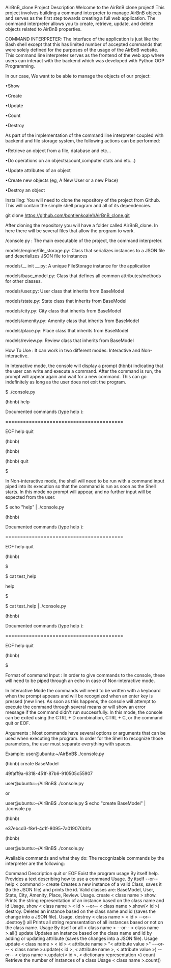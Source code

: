 AirBnB_clone
Project Description
Welcome to the AirBnB clone project! This project involves building a command interpreter to manage AirBnB objects and serves as the first step towards creating a full web application. The command interpreter allows you to create, retrieve, update, and delete objects related to AirBnB properties.

COMMAND INTERPRETER:
The interface of the application is just like the Bash shell except that this has limited number of accepted commands that were solely defined for the purposes of the usage of the AirBnB website. This command line interpreter serves as the frontend of the web app where users can interact with the backend which was developed with Python OOP Programming.

In our case, We want to be able to manage the objects of our project:

•Show

•Create

•Update

•Count

•Destroy

As part of the implementation of the command line interpreter coupled with backend and file storage system, the following actions can be performed:

•Retrieve an object from a file, database and etc...

•Do operations on an objects(count,computer stats and etc...)

•Update attributes of an object

•Create new objects (eg, A New User or a new Place)

•Destroy an object

Installing:
You will need to clone the repository of the project from Github. This will contain the simple shell program and all of its dependencies.

git clone https://github.com/bontlenkoale1/AirBnB_clone.git

After cloning the repository you will have a folder called AirBnB_clone. In here there will be several files that allow the program to work.

/console.py : The main executable of the project, the command interpreter.

models/engine/file_storage.py: Class that serializes instances to a JSON file and deserializes JSON file to instances

models/__ init __.py: A unique FileStorage instance for the application

models/base_model.py: Class that defines all common attributes/methods for other classes.

models/user.py: User class that inherits from BaseModel

models/state.py: State class that inherits from BaseModel

models/city.py: City class that inherits from BaseModel

models/amenity.py: Amenity class that inherits from BaseModel

models/place.py: Place class that inherits from BaseModel

models/review.py: Review class that inherits from BaseModel

How To Use :
It can work in two different modes:
Interactive and Non-interactive.

In Interactive mode, the console will display a prompt (hbnb) indicating that the user can write and execute a command. After the command is run, the prompt will appear again and wait for a new command. This can go indefinitely as long as the user does not exit the program.

$ ./console.py

(hbnb) help

Documented commands (type help ):

========================================

EOF help quit

(hbnb)

(hbnb)

(hbnb) quit

$

In Non-interactive mode, the shell will need to be run with a command input piped into its execution so that the command is run as soon as the Shell starts. In this mode no prompt will appear, and no further input will be expected from the user.

$ echo "help" | ./console.py

(hbnb)

Documented commands (type help ):

========================================

EOF help quit

(hbnb)

$

$ cat test_help

help

$

$ cat test_help | ./console.py

(hbnb)

Documented commands (type help ):

========================================

EOF help quit

(hbnb)

$

Format of command Input :
In order to give commands to the console, these will need to be piped through an echo in case of Non-interactive mode.

In Interactive Mode the commands will need to be written with a keyboard when the prompt appears and will be recognized when an enter key is pressed (new line). As soon as this happens, the console will attempt to execute the command through several means or will show an error message if the command didn't run successfully. In this mode, the console can be exited using the CTRL + D combination, CTRL + C, or the command quit or EOF.

Arguments :
Most commands have several options or arguments that can be used when executing the program. In order for the Shell to recognize those parameters, the user must separate everything with spaces.

Example:
user@ubuntu:~/AirBnB$ ./console.py

(hbnb) create BaseModel

49faff9a-6318-451f-87b6-910505c55907

user@ubuntu:~/AirBnB$ ./console.py

or

user@ubuntu:~/AirBnB$ ./console.py $ echo "create BaseModel" | ./console.py

(hbnb)

e37ebcd3-f8e1-4c1f-8095-7a019070b1fa

(hbnb)

user@ubuntu:~/AirBnB$ ./console.py

Available commands and what they do:
The recognizable commands by the interpreter are the following:

Command	Description
quit or EOF	Exist the program
usage	By itself
help.	Provides a text describing how to use a command
Usage.	By itself --or-- help < command >
create	Creates a new instance of a valid Class, saves it (to the JSON file) and prints the id. Valid classes are: BaseModel, User, State, City, Amenity, Place, Review.
Usage.	create < class name >
show.	Prints the string representation of an instance based on the class name and id
Usage.	show < class name > < id > --or-- < class name >.show(< id >)
destroy.	Deletes an instance based on the class name and id (saves the change into a JSON file).
Usage.	destroy < class name > < id > --or-- .destroy()
all	Prints all string representation of all instances based or not on the class name.
Usage	By itself or all < class name > --or-- < class name >.all()
update	Updates an instance based on the class name and id by adding or updating attribute (saves the changes into a JSON file).
Usage	update < class name > < id > < attribute name > "< attribute value >" ---or--- < class name >.update(< id >, < attribute name >, < attribute value >) --or-- < class name >.update(< id >, < dictionary representation >)
count	Retrieve the number of instances of a class
Usage	< class name >.count()
